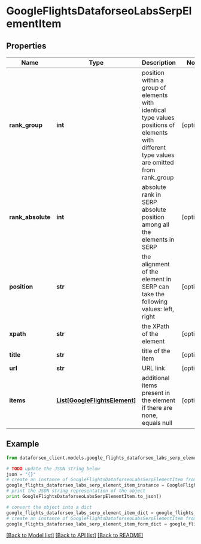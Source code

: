 # GoogleFlightsDataforseoLabsSerpElementItem


## Properties

Name | Type | Description | Notes
------------ | ------------- | ------------- | -------------
**rank_group** | **int** | position within a group of elements with identical type values positions of elements with different type values are omitted from rank_group | [optional] 
**rank_absolute** | **int** | absolute rank in SERP absolute position among all the elements in SERP | [optional] 
**position** | **str** | the alignment of the element in SERP can take the following values: left, right | [optional] 
**xpath** | **str** | the XPath of the element | [optional] 
**title** | **str** | title of the item | [optional] 
**url** | **str** | URL link | [optional] 
**items** | [**List[GoogleFlightsElement]**](GoogleFlightsElement.md) | additional items present in the element if there are none, equals null | [optional] 

## Example

```python
from dataforseo_client.models.google_flights_dataforseo_labs_serp_element_item import GoogleFlightsDataforseoLabsSerpElementItem

# TODO update the JSON string below
json = "{}"
# create an instance of GoogleFlightsDataforseoLabsSerpElementItem from a JSON string
google_flights_dataforseo_labs_serp_element_item_instance = GoogleFlightsDataforseoLabsSerpElementItem.from_json(json)
# print the JSON string representation of the object
print GoogleFlightsDataforseoLabsSerpElementItem.to_json()

# convert the object into a dict
google_flights_dataforseo_labs_serp_element_item_dict = google_flights_dataforseo_labs_serp_element_item_instance.to_dict()
# create an instance of GoogleFlightsDataforseoLabsSerpElementItem from a dict
google_flights_dataforseo_labs_serp_element_item_form_dict = google_flights_dataforseo_labs_serp_element_item.from_dict(google_flights_dataforseo_labs_serp_element_item_dict)
```
[[Back to Model list]](../README.md#documentation-for-models) [[Back to API list]](../README.md#documentation-for-api-endpoints) [[Back to README]](../README.md)


